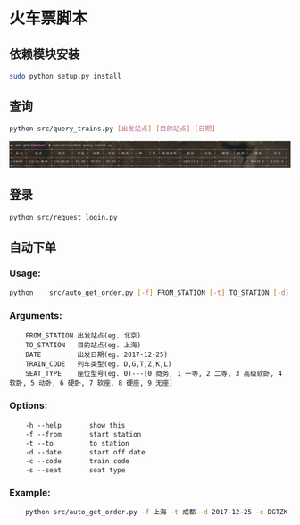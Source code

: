 # 火车票脚本

## 依赖模块安装
```bash
sudo python setup.py install
```
## 查询


```bash
python src/query_trains.py [出发站点] [目的站点] [日期]
```

![test](./img/test.png)

## 登录

```bash
python src/request_login.py 
```

## 自动下单
### Usage:

```bash
python    src/auto_get_order.py [-f] FROM_STATION [-t] TO_STATION [-d] DATE [-c] TRAIN_CODE [-s] SEAT_TYPE
```

### Arguments:
```
    FROM_STATION 出发站点(eg. 北京)
    TO_STATION   目的站点(eg. 上海)
    DATE         出发日期(eg. 2017-12-25)
    TRAIN_CODE   列车类型(eg. D,G,T,Z,K,L)
    SEAT_TYPE    座位型号(eg. 0)---[0 商务, 1 一等, 2 二等, 3 高级软卧, 4 软卧, 5 动卧, 6 硬卧, 7 软座, 8 硬座, 9 无座]
```

### Options:
```
    -h --help       show this
    -f --from       start station
    -t --to         to station
    -d --date       start off date
    -c --code       train code
    -s --seat       seat type
```

### Example:
```bash
    python src/auto_get_order.py -f 上海 -t 成都 -d 2017-12-25 -c DGTZK -s 012345678
```    